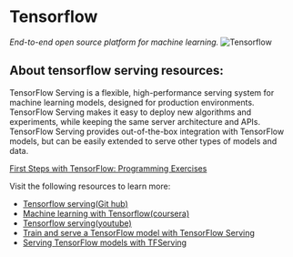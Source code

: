 # Tensorflow
_End-to-end open source platform for machine learning._
![Tensorflow](https://th.bing.com/th/id/OIP.Ol-T9cVp6bHekhjkxyRyUwHaEH?w=274&h=180&c=7&r=0&o=5&dpr=1.3&pid=1.7)
## About tensorflow serving resources:
TensorFlow Serving is a flexible, high-performance serving system for machine learning models, designed for production environments. TensorFlow Serving makes it easy to deploy new algorithms and experiments, while keeping the same server architecture and APIs. TensorFlow Serving provides out-of-the-box integration with TensorFlow models, but can be easily extended to serve other types of models and data.

[First Steps with TensorFlow: Programming Exercises](https://developers.google.com/machine-learning/crash-course/first-steps-with-tensorflow/programming-exercises)

Visit the following resources to learn more:
- [Tensorflow serving(Git hub)](https://github.com/tensorflow/serving)
- [Machine learning with Tensorflow(coursera)](https://www.coursera.org/specializations/machine-learning-tensorflow-gcp?irclickid=xK3VuUxP1xyNWqUQodwnHxJuUkARLS3BqT-QRc0&irgwc=1&utm_medium=partners&utm_source=impact&utm_campaign=1962309&utm_content=b2c)
- [Tensorflow serving(youtube)](https://youtu.be/1d4BzR_7Nbc)
- [Train and serve a TensorFlow model with TensorFlow Serving](https://www.tensorflow.org/tfx/tutorials/serving/rest_simple)
- [Serving TensorFlow models with TFServing](https://keras.io/examples/keras_recipes/tf_serving/)
